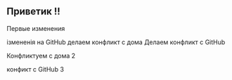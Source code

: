 ## Приветик !!

Первые изменения

ізмененія на GitHub
делаем конфликт с дома
Делаем конфликт с GitHub

Конфликтуем с дома 2

конфикт с GitHub 3
